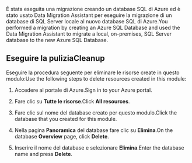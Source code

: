 <span data-ttu-id="4e520-101">È stata eseguita una migrazione creando un database SQL di Azure ed è stato usato Data Migration Assistant per eseguire la migrazione di un database di SQL Server locale al nuovo database SQL di Azure.</span><span class="sxs-lookup"><span data-stu-id="4e520-101">You performed a migration by creating an Azure SQL Database and used the Data Migration Assistant to migrate a local, on-premises, SQL Server database to the new Azure SQL Database.</span></span>

## <a name="cleanup"></a><span data-ttu-id="4e520-102">Eseguire la pulizia</span><span class="sxs-lookup"><span data-stu-id="4e520-102">Cleanup</span></span>

<span data-ttu-id="4e520-103">Eseguire la procedura seguente per eliminare le risorse create in questo modulo:</span><span class="sxs-lookup"><span data-stu-id="4e520-103">Use the following steps to delete resources created in this module:</span></span>

1. <span data-ttu-id="4e520-104">Accedere al portale di Azure.</span><span class="sxs-lookup"><span data-stu-id="4e520-104">Sign in to your Azure portal.</span></span>

1. <span data-ttu-id="4e520-105">Fare clic su **Tutte le risorse**.</span><span class="sxs-lookup"><span data-stu-id="4e520-105">Click **All resources**.</span></span>

1. <span data-ttu-id="4e520-106">Fare clic sul nome del database creato per questo modulo.</span><span class="sxs-lookup"><span data-stu-id="4e520-106">Click the database that you created for this module.</span></span>

1. <span data-ttu-id="4e520-107">Nella pagina **Panoramica** del database fare clic su **Elimina**.</span><span class="sxs-lookup"><span data-stu-id="4e520-107">On the database **Overview** page, click **Delete**.</span></span>

1. <span data-ttu-id="4e520-108">Inserire il nome del database e selezionare **Elimina**.</span><span class="sxs-lookup"><span data-stu-id="4e520-108">Enter the database name and press **Delete**.</span></span>